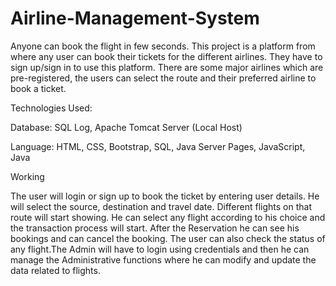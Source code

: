 # Airline-Management-System
Anyone can book the flight in few seconds.
This project is a platform from where any user can book their tickets for the different airlines. They have to sign up/sign in to use this platform. There are some major airlines which are pre-registered, the users can select the route and their preferred airline to book a ticket.

Technologies Used:

Database: SQL Log, Apache Tomcat Server (Local Host)
 
Language: HTML, CSS, Bootstrap, SQL, Java Server Pages, JavaScript, Java

Working

The user will login or sign up to book the ticket by entering user details. He will select the source, destination and travel date. Different flights on that route will start showing. He can select any flight according to his choice and the transaction process will start. After the Reservation he can see his bookings and can cancel the booking. The user can also check the status of any flight.The Admin will have to login using credentials and then he can manage the Administrative functions where he can modify and update the data related to flights.

